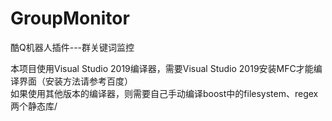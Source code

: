 # GroupMonitor
酷Q机器人插件---群关键词监控

本项目使用Visual Studio 2019编译器，需要Visual Studio 2019安装MFC才能编译界面（安装方法请参考百度）
<br>如果使用其他版本的编译器，则需要自己手动编译boost中的filesystem、regex两个静态库/<br>
